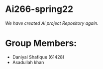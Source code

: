 # Ai266-spring22
###### We have created Ai project Repository again.
# Group Members:
- Daniyal Shafique (61428)
- Asadullah khan
